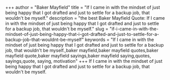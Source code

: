 +++
author = "Baker Mayfield"
title = "If I came in with the mindset of just being happy that I got drafted and just to settle for a backup job, that wouldn't be myself."
description = "the best Baker Mayfield Quote: If I came in with the mindset of just being happy that I got drafted and just to settle for a backup job, that wouldn't be myself."
slug = "if-i-came-in-with-the-mindset-of-just-being-happy-that-i-got-drafted-and-just-to-settle-for-a-backup-job-that-wouldnt-be-myself"
keywords = "If I came in with the mindset of just being happy that I got drafted and just to settle for a backup job, that wouldn't be myself.,baker mayfield,baker mayfield quotes,baker mayfield quote,baker mayfield sayings,baker mayfield saying,quotes, sayings,quote, saying, motivation"
+++
If I came in with the mindset of just being happy that I got drafted and just to settle for a backup job, that wouldn't be myself.
